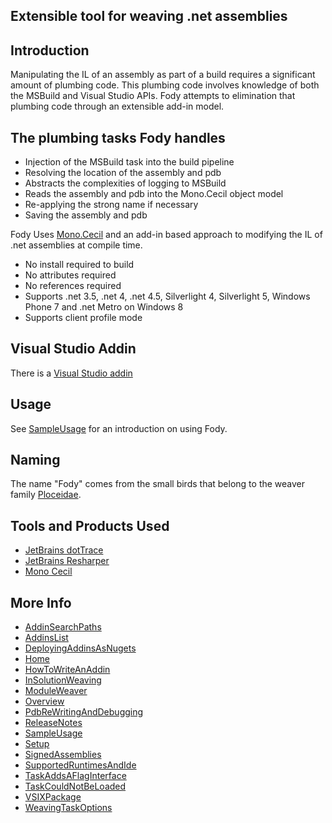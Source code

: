 ## Extensible tool for weaving .net assemblies

## Introduction 

Manipulating the IL of an assembly as part of a build requires a significant amount of plumbing code. This plumbing code involves knowledge of both the MSBuild and Visual Studio APIs. Fody attempts to elimination that plumbing code through an extensible add-in model. 

## The plumbing tasks Fody handles 

  * Injection of the MSBuild task into the build pipeline
  * Resolving the location of the assembly and pdb
  * Abstracts the complexities of logging to MSBuild
  * Reads the assembly and pdb into the Mono.Cecil object model
  * Re-applying the strong name if necessary
  * Saving the assembly and pdb

Fody Uses [Mono.Cecil](http://www.mono-project.com/Cecil)  and an add-in based approach to modifying the IL of .net assemblies at compile time.

 * No install required to build
 * No attributes required
 * No references required
 * Supports .net 3.5, .net 4, .net 4.5, Silverlight 4, Silverlight 5, Windows Phone 7 and .net Metro on Windows 8 
 * Supports client profile mode 

## Visual Studio Addin

There is a  [Visual Studio addin](http://visualstudiogallery.msdn.microsoft.com/074a2a26-d034-46f1-8fe1-0da97265eb7a) 

## Usage

See [SampleUsage](SampleUsage) for an introduction on using Fody.

## Naming

The name "Fody" comes from the small birds that belong to the weaver family [Ploceidae](http://en.wikipedia.org/wiki/Fody).

## Tools and Products Used 

 * [JetBrains dotTrace](http://www.jetbrains.com/profiler/)
 * [JetBrains Resharper](http://www.jetbrains.com/resharper/)
 * [Mono Cecil](http://www.mono-project.com/Cecil)

## More Info

 * [AddinSearchPaths](wiki/AddinSearchPaths)
 * [AddinsList](wiki/AddinsList)
 * [DeployingAddinsAsNugets](wiki/DeployingAddinsAsNugets)
 * [Home](wiki/Home)
 * [HowToWriteAnAddin](wiki/HowToWriteAnAddin)
 * [InSolutionWeaving](wiki/InSolutionWeaving)
 * [ModuleWeaver](wiki/ModuleWeaver)
 * [Overview](wiki/Overview)
 * [PdbReWritingAndDebugging](wiki/PdbReWritingAndDebugging)
 * [ReleaseNotes](wiki/ReleaseNotes)
 * [SampleUsage](wiki/SampleUsage)
 * [Setup](wiki/Setup)
 * [SignedAssemblies](wiki/SignedAssemblies)
 * [SupportedRuntimesAndIde](wiki/SupportedRuntimesAndIde)
 * [TaskAddsAFlagInterface](wiki/TaskAddsAFlagInterface)
 * [TaskCouldNotBeLoaded](wiki/TaskCouldNotBeLoaded)
 * [VSIXPackage](wiki/VSIXPackage)
 * [WeavingTaskOptions](wiki/WeavingTaskOptions)